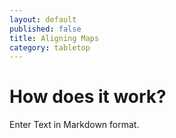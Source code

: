 ```yaml
---
layout: default
published: false
title: Aligning Maps
category: tabletop
---
```


# How does it work?

Enter Text in Markdown format.